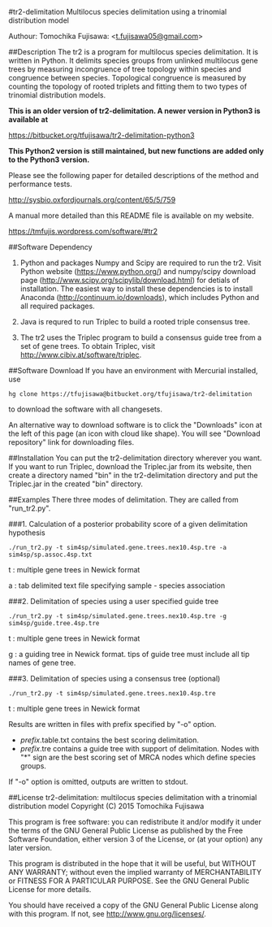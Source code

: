 #tr2-delimitation
Multilocus species delimitation using a trinomial distribution model

Authour: Tomochika Fujisawa: <<t.fujisawa05@gmail.com>>

##Description
The tr2 is a program for multilocus species delimitation. It is written in Python. It delimits species groups from unlinked multilocus gene trees by measuring incongruence of tree topology within species and congruence between species. Topological congruence is measured by counting the topology of rooted triplets and fitting them to two types of trinomial distribution models.

**This is an older version of tr2-delimitation. A newer version in Python3 is available at** 

https://bitbucket.org/tfujisawa/tr2-delimitation-python3

**This Python2 version is still maintained, but new functions are added only to the Python3 version.**

Please see the following paper for detailed descriptions of the method and performance tests.

http://sysbio.oxfordjournals.org/content/65/5/759

A manual more detailed than this README file is available on my website.

https://tmfujis.wordpress.com/software/#tr2

##Software Dependency
1. Python and packages Numpy and Scipy are required to run the tr2. Visit Python website (https://www.python.org/) and numpy/scipy download page (http://www.scipy.org/scipylib/download.html) for detials of installation. The easiest way to install these dependencies is to install Anaconda (http://continuum.io/downloads), which includes Python and all required packages. 

2. Java is requred to run Triplec to build a rooted triple consensus tree. 

3. The tr2 uses the Triplec program to build a consensus guide tree from a set of gene trees. To obtain Triplec, visit http://www.cibiv.at/software/triplec.

##Software Download
If you have an environment with Mercurial installed, use
```
hg clone https://tfujisawa@bitbucket.org/tfujisawa/tr2-delimitation
```
to download the software with all changesets.

An alternative way to download software is to click the "Downloads" icon at the left of this page (an icon with cloud like shape). You will see "Download repository" link for downloading files.

##Installation
You can put the tr2-delimitation directory wherever you want. If you want to run Triplec, download the Triplec.jar from its website, then create a directory named "bin" in the tr2-delimitation directory and put the Triplec.jar in the created "bin" directory.

##Examples
There three modes of delimitation. They are called from "run_tr2.py".

###1. Calculation of a posterior probability score of a given delimitation hypothesis
```
./run_tr2.py -t sim4sp/simulated.gene.trees.nex10.4sp.tre -a sim4sp/sp.assoc.4sp.txt
```
t : multiple gene trees in Newick format

a : tab delimited text file specifying sample - species association

###2. Delimitation of species using a user specified guide tree
```
./run_tr2.py -t sim4sp/simulated.gene.trees.nex10.4sp.tre -g sim4sp/guide.tree.4sp.tre
```
t : multiple gene trees in Newick format

g : a guiding tree in Newick format. tips of guide tree must include all tip names of gene tree.

###3. Delimitation of species using a consensus tree (optional)
```
./run_tr2.py -t sim4sp/simulated.gene.trees.nex10.4sp.tre
```
t : multiple gene trees in Newick format

Results are written in files with prefix specified by "-o" option.

*  *prefix*.table.txt contains the best scoring delimitation.
*  *prefix*.tre contains a guide tree with support of delimitation. Nodes with "\*" sign are the best scoring set of MRCA nodes which define species groups.

If "-o" option is omitted, outputs are written to stdout.

##License
tr2-delimitation: multilocus species delimitation with a trinomial distribution model
Copyright (C) 2015 Tomochika Fujisawa

This program is free software: you can redistribute it and/or modify
it under the terms of the GNU General Public License as published by
the Free Software Foundation, either version 3 of the License, or
(at your option) any later version.

This program is distributed in the hope that it will be useful,
but WITHOUT ANY WARRANTY; without even the implied warranty of
MERCHANTABILITY or FITNESS FOR A PARTICULAR PURPOSE.  See the
GNU General Public License for more details.

You should have received a copy of the GNU General Public License
along with this program.  If not, see <http://www.gnu.org/licenses/>.
